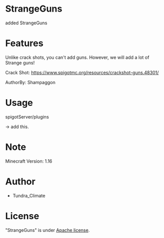 # StrangeGuns

added StrangeGuns

# Features

Unlike crack shots, you can't add guns.
However, we will add a lot of Strange guns!

Crack Shot: https://www.spigotmc.org/resources/crackshot-guns.48301/

AuthorBy: Shampaggon

# Usage

spigotServer/plugins

-> add this.

# Note

Minecraft Version: 1.16

# Author

* Tundra_Climate

# License

"StrangeGuns" is under [Apache license](https://en.wikipedia.org/wiki/Apache_License).
